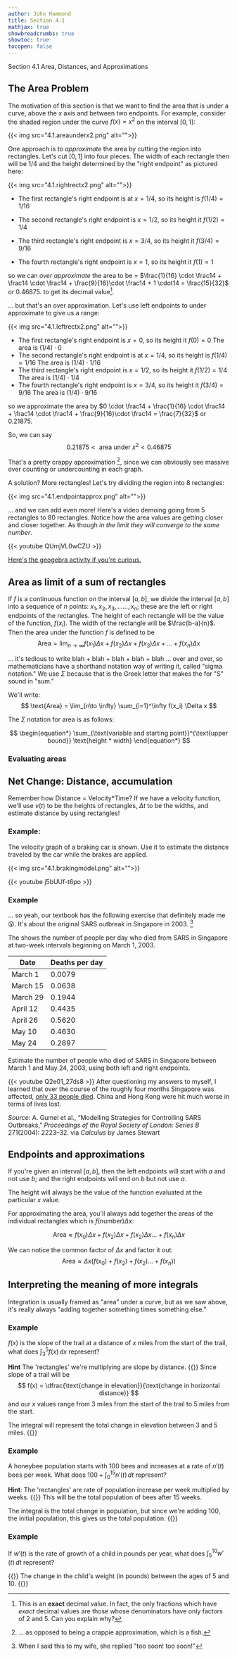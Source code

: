 ```yaml
---
author: John Hammond
title: Section 4.1
mathjax: true
showbreadcrumbs: true
showtoc: true
tocopen: false
---
```


Section 4.1 Area, Distances, and Approximations
<!--more-->

## The Area Problem

The motivation of this section is that we want to find the area that is under a curve, above the $x$ axis and between two endpoints. For example, consider the shaded region under the curve $f(x)=x^2$ on the interval $[0, 1]$: 

{{< img src="4.1.areaunderx2.png" alt="">}}

One approach is to *approximate* the area by cutting the region into rectangles. Let's cut $[0, 1]$ into four pieces. The width of each rectangle then will be 1/4 and the height determined by the "right endpoint" as pictured here: 

{{< img src="4.1.rightrectx2.png" alt="">}} 

- The first rectangle's right endpoint is at $x=1/4$, so its height is $f(1/4) = 1/16$

- The second rectangle's right endpoint is $x = 1/2$, so its height it $f(1/2) = 1/4$
- The third rectangle's right endpoint is $x = 3/4$, so its height it $f(3/4) = 9/16$
- The fourth rectangle's right endpoint is $x = 1$, so its height it $f(1) = 1$

so we can *over approximate* the area to be = $\frac{1}{16} \cdot \frac14 + \frac14 \cdot \frac14 + \frac{9}{16}\cdot \frac14 + 1 \cdot14 = \frac{15}{32}$ or 0.46875.  to get its decimal value[^1].

... but that's an over approximation. Let's use left endpoints to under approximate to give us a range:

{{< img src="4.1.leftrectx2.png" alt="">}}

- The first rectangle's right endpoint is $x = 0$, so its height it $f(0) = 0$
  The area is $(1/4) \cdot 0$
- The second rectangle's right endpoint is at $x=1/4$, so its height is $f(1/4) = 1/16$
  The area is $(1/4) \cdot 1/16$
- The third rectangle's right endpoint is $x = 1/2$, so its height it $f(1/2) = 1/4$
  The area is $(1/4) \cdot 1/4$
- The fourth rectangle's right endpoint is $x = 3/4$, so its height it $f(3/4) = 9/16$
  The area is $(1/4) \cdot 9/16$

so we approximate the area by $0 \cdot \frac14 + \frac{1}{16} \cdot \frac14 + \frac14 \cdot \frac14 + \frac{9}{16}\cdot \frac14 = \frac{7}{32}$ or 0.21875. 

So, we can say 
$$
0.21875 \lt \text{ area under } x^2 \lt 0.46875
$$

That's a pretty crappy approximation [^2], since we can obviously see massive over counting or undercounting in each graph.

A solution? More rectangles! Let's try dividing the region into 8 rectangles:

{{< img src="4.1.endpointapprox.png" alt="">}}

... and we can add even more! Here's a video demoing going from 5 rectangles to 80 rectangles. Notice how the area values are getting closer and closer together. As though *in the limit they will converge to the same number*.

{{< youtube QUmjVL0wCZU >}}

[Here's the geogebra activity if you're curious.](https://www.geogebra.org/calculator/wx3fbetn)

## Area as limit of a sum of rectangles

If $f$ is a continuous function on the interval $[a, b]$, we divide the interval $[a, b]$ into a sequence of $n$ points: $x_1, x_2, x_3, \dots..., x_n$; these are the left or right endpoints of the rectangles. The height of each rectangle will be the value of the function, $f(x_i)$.
The width of the rectangle will be $\frac{b-a}{n}$. Then the area under the function $f$ is defined to be
$$
\text{Area} = \lim_{n\to \infty} f(x_1) \Delta x + f(x_2) \Delta x + f(x_3) \Delta x + \dots + f(x_n) \Delta x
$$

... it's tedious to write blah + blah + blah + blah + blah ... over and over, so mathematicians have a shorthand notation way of writing it, called "sigma notation." We use $\Sigma$ because that is the Greek letter that makes the for "S" sound in "sum." 

We'll write:
$$
\text{Area} = \lim_{n\to \infty} \sum_{i=1}^\infty f(x_i) \Delta x 
$$

The $\Sigma$ notation for area is as follows:

$$
\begin{equation*}
\sum_{\text{variable and starting point}}^{\text{upper bound}} \text{height * width}
\end{equation*}
$$

### Evaluating areas


## Net Change: Distance, accumulation

Remember how Distance = Velocity*Time?   If we have a velocity function, we'll use $v(t)$ to be the heights of rectangles, $\Delta t$ to be the widths, and estimate distance by using rectangles!

### Example:
The velocity graph of a braking car is shown. Use it to estimate the distance traveled by the car while the brakes are applied.

{{< img src="4.1.brakingmodel.png" alt="">}} 

{{< youtube j5bUUf-t6po >}}

### Example 

... so yeah, our textbook has the following exercise that definitely made me :astonished:. It's about the original SARS outbreak in Singapore in 2003. [^3]

The shows the number of people per day who died from SARS in Singapore at two-week intervals beginning on March 1, 2003.

| Date     | Deaths per day |
|----------|----------------|
| March 1  | 0.0079         |
| March 15 | 0.0638         |
| March 29 | 0.1944         |
| April 12 | 0.4435         |
| April 26 | 0.5620         |
| May 10   | 0.4630         |
| May 24   | 0.2897         |

Estimate the number of people who died of SARS in Singapore between March 1 and May 24, 2003, using both left and right endpoints.

{{< youtube Q2e01_27ds8 >}}
After questioning my answers to myself, I learned that over the course of the roughly four months Singapore was affected, [only 33 people died](https://www.straitstimes.com/singapore/sars-in-singapore-timeline). China and Hong Kong were hit much worse in terms of lives lost. 

*Source:* A. Gumel et al., “Modelling Strategies for Controlling SARS Outbreaks,” *Proceedings of the Royal Society of London: Series B* 271(2004): 2223–32. via  *Calculus* by James Stewart

## Endpoints and approximations
If you're given an interval $[a, b]$, then the left endpoints will start with $a$ and not use $b$;  and the right endpoints will end on $b$ but not use $a$. 

The height will always be the value of the function evaluated at the particular $x$ value. 


For approximating the area, you'll always add together the areas of the individual rectangles which is $f(\text{number}) \Delta x$:

$$
\text{Area} \approx f(x_0) \Delta x + f(x_2) \Delta x + f(x_2) \Delta x \dots +  f(x_n) \Delta x
$$

We can notice the common factor of $\Delta x$ and factor it out:
$$
\text{Area} \approx \Delta x \left( f(x_0) + f(x_2) + f(x_2) \dots +  f(x_n)\right)
$$


## Interpreting the meaning of more integrals

Integration is usually framed as "area" under a curve, but as we saw above, it's really always "adding together something times something else."

### Example 
 $f(x)$ is the slope of the trail at a distance of $x$ miles from the start of the trail, what does $\int_3^5 f(x)\, dx$ represent? 

**Hint** The 'rectangles' we're multiplying are slope by distance.
{{<spoiler>}}
Since slope of a trail will be 
$$
f(x) = \dfrac{\text{change in elevation}}{\text{change in horizontal distance}}
$$
and our $x$ values range from 3 miles from the start of the trail to 5 miles from the start. 

The integral will represent the total change in elevation between 3 and 5 miles. 
{{</spoiler>}}

### Example
 A honeybee population starts with 100  bees and increases at a rate of $n'(t)$ bees per week. What does $100+\int_0^{15} n'(t)\, dt$ represent?

**Hint**: The 'rectangles' are rate of population increase per week multiplied by weeks.
{{<spoiler>}}
This will be the total population of bees after 15 weeks. 

The integral is the total change in population, but since we're adding 100, the initial population, this gives us the total population.
{{</spoiler>}}

### Example
 If $w'(t)$ is the rate of growth of a child in pounds per year, what does $\int_5^{10} w'(t)\, dt$ represent?

{{<spoiler>}}
The change in the child's weight (in pounds) between the ages of 5 and 10. 
{{</spoiler>}}

[^3]: When I said this to my wife, she replied "too soon! too soon!" 

[^2]: ... as opposed to being a crappie approximation, which is a fish.



[^1]: This is an **exact** decimal value. In fact, the only fractions which have *exact* decimal values are those whose denominators have only factors of 2 and 5. Can you explain why?
